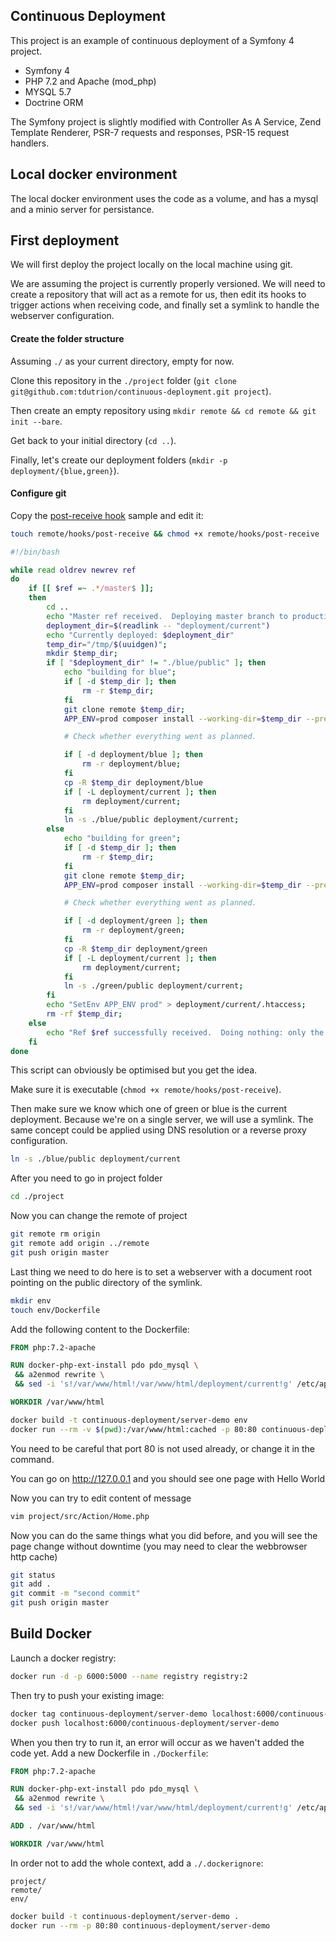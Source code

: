 Continuous Deployment
---------------------

This project is an example of continuous deployment of a Symfony 4 project.

 * Symfony 4
 * PHP 7.2 and Apache (mod_php)
 * MYSQL 5.7
 * Doctrine ORM

The Symfony project is slightly modified with Controller As A Service, Zend Template Renderer, PSR-7 requests and
responses, PSR-15 request handlers.

## Local docker environment

The local docker environment uses the code as a volume, and has a mysql and a minio server for persistance.

## First deployment

We will first deploy the project locally on the local machine using git.

We are assuming the project is currently properly versioned. We will need to create a repository that will act as a
remote for us, then edit its hooks to trigger actions when receiving code, and finally set a symlink to handle the
webserver configuration.

#### Create the folder structure

Assuming `./` as your current directory, empty for now.

Clone this repository in the `./project` folder (`git clone git@github.com:tdutrion/continuous-deployment.git project`).

Then create an empty repository using `mkdir remote && cd remote && git init --bare`.

Get back to your initial directory (`cd ..`).

Finally, let's create our deployment folders (`mkdir -p deployment/{blue,green}`).

#### Configure git

Copy the [post-receive hook](https://www.digitalocean.com/community/tutorials/how-to-use-git-hooks-to-automate-development-and-deployment-tasks) sample and edit it:

```bash
touch remote/hooks/post-receive && chmod +x remote/hooks/post-receive
```

```bash
#!/bin/bash

while read oldrev newrev ref
do
    if [[ $ref =~ .*/master$ ]];
    then
        cd ..
        echo "Master ref received.  Deploying master branch to production..."
        deployment_dir=$(readlink -- "deployment/current")
        echo "Currently deployed: $deployment_dir"
        temp_dir="/tmp/$(uuidgen)";
        mkdir $temp_dir;
        if [ "$deployment_dir" != "./blue/public" ]; then
            echo "building for blue";
            if [ -d $temp_dir ]; then
                rm -r $temp_dir;
            fi
            git clone remote $temp_dir;
            APP_ENV=prod composer install --working-dir=$temp_dir --prefer-dist --no-dev --no-suggest --optimize-autoloader --classmap-authoritative;

            # Check whether everything went as planned.

            if [ -d deployment/blue ]; then
                rm -r deployment/blue;
            fi
            cp -R $temp_dir deployment/blue
            if [ -L deployment/current ]; then
                rm deployment/current;
            fi
            ln -s ./blue/public deployment/current;
        else
            echo "building for green";
            if [ -d $temp_dir ]; then
                rm -r $temp_dir;
            fi
            git clone remote $temp_dir;
            APP_ENV=prod composer install --working-dir=$temp_dir --prefer-dist --no-dev --no-suggest --optimize-autoloader --classmap-authoritative;

            # Check whether everything went as planned.

            if [ -d deployment/green ]; then
                rm -r deployment/green;
            fi
            cp -R $temp_dir deployment/green
            if [ -L deployment/current ]; then
                rm deployment/current;
            fi
            ln -s ./green/public deployment/current;
        fi
        echo "SetEnv APP_ENV prod" > deployment/current/.htaccess;
        rm -rf $temp_dir;
    else
        echo "Ref $ref successfully received.  Doing nothing: only the master branch may be deployed on this server."
    fi
done
```

This script can obviously be optimised but you get the idea.

Make sure it is executable (`chmod +x remote/hooks/post-receive`).


Then make sure we know which one of green or blue is the current deployment. Because we're on a single server,
we will use a symlink. The same concept could be applied using DNS resolution or a reverse proxy configuration.

```bash
ln -s ./blue/public deployment/current
```

After you need to go in project folder
```bash
cd ./project
```

Now you can change the remote of project
```bash
git remote rm origin
git remote add origin ../remote
git push origin master
```

Last thing we need to do here is to set a webserver with a document root pointing on the public directory of the symlink.

```bash
mkdir env
touch env/Dockerfile
```

Add the following content to the Dockerfile:

```dockerfile
FROM php:7.2-apache

RUN docker-php-ext-install pdo pdo_mysql \
 && a2enmod rewrite \
 && sed -i 's!/var/www/html!/var/www/html/deployment/current!g' /etc/apache2/sites-available/*.conf

WORKDIR /var/www/html
```

```bash
docker build -t continuous-deployment/server-demo env
docker run --rm -v $(pwd):/var/www/html:cached -p 80:80 continuous-deployment/server-demo
```

You need to be careful that port 80 is not used already, or change it in the command.

You can go on http://127.0.0.1 and you should see one page with Hello World

Now you can try to edit content of message
```bash
vim project/src/Action/Home.php
```

Now you can do the same things what you did before, and you will see the page change without downtime (you may need to clear the webbrowser http cache)

```bash
git status
git add .
git commit -m "second commit"
git push origin master
```

## Build Docker

Launch a docker registry:

```bash
docker run -d -p 6000:5000 --name registry registry:2
```

Then try to push your existing image:

```bash
docker tag continuous-deployment/server-demo localhost:6000/continuous-deployment/server-demo
docker push localhost:6000/continuous-deployment/server-demo
```

When you then try to run it, an error will occur as we haven't added the code yet. Add a new Dockerfile in `./Dockerfile`:

```dockerfile
FROM php:7.2-apache

RUN docker-php-ext-install pdo pdo_mysql \
 && a2enmod rewrite \
 && sed -i 's!/var/www/html!/var/www/html/deployment/current!g' /etc/apache2/sites-available/*.conf

ADD . /var/www/html

WORKDIR /var/www/html
```

In order not to add the whole context, add a `./.dockerignore`:

```
project/
remote/
env/
```

```bash
docker build -t continuous-deployment/server-demo .
docker run --rm -p 80:80 continuous-deployment/server-demo
```
